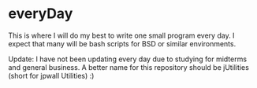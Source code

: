 # everyDay
This is where I will do my best to write one small program every day. I expect that many will be bash scripts for BSD or similar environments.

Update: I have not been updating every day due to studying for midterms and general business. A better name for this repository should be jUtilities (short for jpwall Utilities) :)